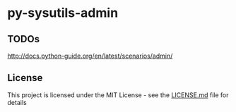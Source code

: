 # py-sysutils-admin

## TODOs
http://docs.python-guide.org/en/latest/scenarios/admin/

## License

This project is licensed under the MIT License - see the [LICENSE.md](LICENSE) file for details